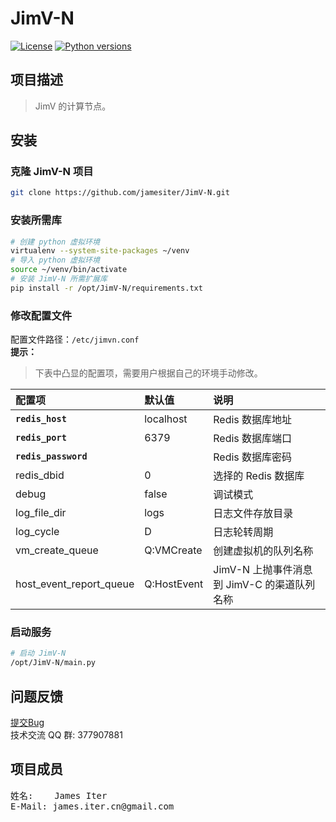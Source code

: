 # JimV-N
[![License](https://img.shields.io/badge/License-GPL3-blue.svg)](http://www.gnu.org/licenses/gpl-3.0.html)
[![Python versions](https://img.shields.io/badge/Python-2.7.10-blue.svg)](https://www.python.org)


## 项目描述
> JimV 的计算节点。


## 安装
### 克隆 JimV-N 项目
``` bash
git clone https://github.com/jamesiter/JimV-N.git
```

### 安装所需库
``` bash
# 创建 python 虚拟环境
virtualenv --system-site-packages ~/venv
# 导入 python 虚拟环境
source ~/venv/bin/activate
# 安装 JimV-N 所需扩展库
pip install -r /opt/JimV-N/requirements.txt
```


### 修改配置文件
配置文件路径：`/etc/jimvn.conf`
<br>
**提示：**
> 下表中凸显的配置项，需要用户根据自己的环境手动修改。

|配置项|默认值|说明|
|:--|:--|:--|
|**`redis_host`**|localhost|Redis 数据库地址|
|**`redis_port`**|6379|Redis 数据库端口|
|**`redis_password`**| |Redis 数据库密码|
|redis_dbid|0|选择的 Redis 数据库|
|debug|false|调试模式|
|log_file_dir|logs|日志文件存放目录|
|log_cycle|D|日志轮转周期|
|vm_create_queue|Q:VMCreate|创建虚拟机的队列名称|
|host_event_report_queue|Q:HostEvent|JimV-N 上抛事件消息到 JimV-C 的渠道队列名称|


### 启动服务
``` bash
# 启动 JimV-N
/opt/JimV-N/main.py
```


## 问题反馈
[提交Bug](https://github.com/jamesiter/JimV-N/issues)
<br>
技术交流 QQ 群: 377907881


## 项目成员
<pre>
姓名:    James Iter
E-Mail: james.iter.cn@gmail.com
</pre>

